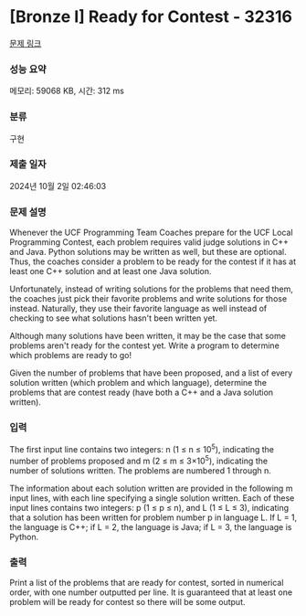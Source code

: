 # [Bronze I] Ready for Contest - 32316 

[문제 링크](https://www.acmicpc.net/problem/32316) 

### 성능 요약

메모리: 59068 KB, 시간: 312 ms

### 분류

구현

### 제출 일자

2024년 10월 2일 02:46:03

### 문제 설명

<p>Whenever the UCF Programming Team Coaches prepare for the UCF Local Programming Contest, each problem requires valid judge solutions in C++ and Java. Python solutions may be written as well, but these are optional. Thus, the coaches consider a problem to be ready for the contest if it has at least one C++ solution and at least one Java solution.</p>

<p>Unfortunately, instead of writing solutions for the problems that need them, the coaches just pick their favorite problems and write solutions for those instead. Naturally, they use their favorite language as well instead of checking to see what solutions hasn't been written yet.</p>

<p>Although many solutions have been written, it may be the case that some problems aren't ready for the contest yet. Write a program to determine which problems are ready to go!</p>

<p>Given the number of problems that have been proposed, and a list of every solution written (which problem and which language), determine the problems that are contest ready (have both a C++ and a Java solution written).</p>

### 입력 

 <p>The first input line contains two integers: n (1 ≤ n ≤ 10<sup>5</sup>), indicating the number of problems proposed and m (2 ≤ m ≤ 3×10<sup>5</sup>), indicating the number of solutions written. The problems are numbered 1 through n.</p>

<p>The information about each solution written are provided in the following m input lines, with each line specifying a single solution written. Each of these input lines contains two integers: p (1 ≤ p ≤ n), and L (1 ≤ L ≤ 3), indicating that a solution has been written for problem number p in language L. If L = 1, the language is C++; if L = 2, the language is Java; if L = 3, the language is Python.</p>

### 출력 

 <p>Print a list of the problems that are ready for contest, sorted in numerical order, with one number outputted per line. It is guaranteed that at least one problem will be ready for contest so there will be some output.</p>

